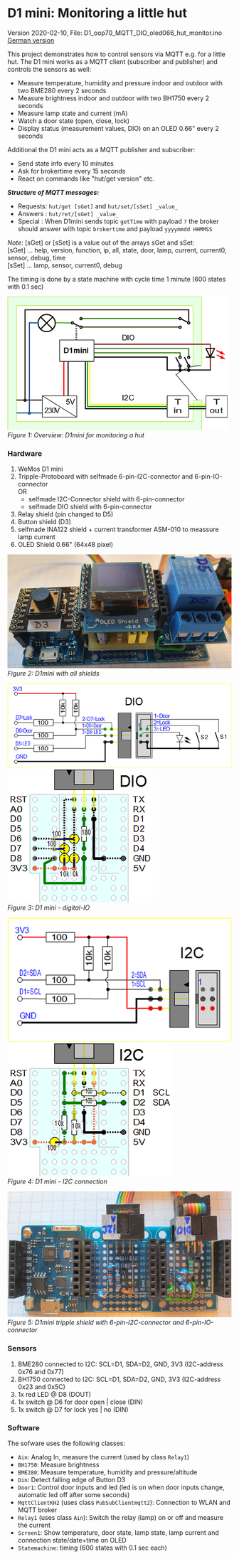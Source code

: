 # D1 mini: Monitoring a little hut
Version 2020-02-10, File: D1_oop70_MQTT_DIO_oled066_hut_monitor.ino   
[German version](./LIESMICH.md "Deutsche Version")   

This project demonstrates how to control sensors via MQTT e.g. for a little hut. The D1 mini works as a MQTT client (subscriber and publisher) and controls the sensors as well:   
* Measure temperature, humidity and pressure indoor and outdoor with two BME280 every 2 seconds 
* Measure brightness indoor and outdoor with two BH1750 every 2 seconds   
* Measure lamp state and current (mA)   
* Watch a door state (open, close, lock)   
* Display status (measurement values, DIO) on an OLED 0.66" every 2 seconds   

Additional the D1 mini acts as a MQTT publisher and subscriber:
* Send state info every 10 minutes   
* Ask for brokertime every 15 seconds   
* React on commands like "hut/get version" etc.   

__*Structure of MQTT messages:*__   
* Requests: `hut/get [sGet]` and `hut/set/[sSet] _value_`   
* Answers : `hut/ret/[sGet] _value_`   
* Special : When D1mini sends topic `getTime` with payload `?` the broker should answer with topic `brokertime` and payload `yyyymmdd HHMMSS`   

_*Note*_: [sGet] or [sSet] is a value out of the arrays sGet and sSet:   
[sGet] ... help, version, function, ip, all, state, door, lamp, current, current0, sensor, debug, time   
[sSet] ... lamp, sensor, current0, debug

The timing is done by a state machine with cycle time 1 minute (600 states with 0.1 sec)

![D1_hut_overview1](./images/D1_hut_overview1.png "Overview: D1mini for monitoring a hut")   
_Figure 1: Overview: D1mini for monitoring a hut_   


### Hardware
1. WeMos D1 mini
2. Tripple-Protoboard with selfmade 6-pin-I2C-connector and 6-pin-IO-connector   
   OR   
   * selfmade I2C-Connector shield with 6-pin-connector
   * selfmade DIO shield with 6-pin-connector
3. Relay shield (pin changed to D5)   
4. Button shield (D3)
5. selfmade INA122 shield + current transformer ASM-010 to meassure lamp current
6. OLED Shield 0.66" (64x48 pixel) 

![D1_shields1](./images/D1_hut_allShields.png "D1mini with all shields")   
_Figure 2: D1mini with all shields_   

![D1_DIO_circuit](./images/D1_hut_DIO_circuit.png "Digital-IO for D1 mini - circuit") ![D1_DIO_component](./images/D1_hut_DIO_comp.png "Digital-IO for D1 mini - component side")     
_Figure 3: D1 mini - digital-IO_   

![D1_I2C_circuit](./images/D1_hut_I2C_circuit.png "I2C connection for D1 mini - circuit") ![D1_DIO](./images/D1_hut_I2C_comp.png "I2C connection for D1 mini conponent side")     
_Figure 4: D1 mini - I2C connection_   


![D1_tripple_shield](./images/D1_hut_TrippleShield.png "D1mini tripple shield")   
_Figure 5: D1mini tripple shield with 6-pin-I2C-connector and 6-pin-IO-connector_   


### Sensors
1. BME280 connected to I2C: SCL=D1, SDA=D2, GND, 3V3 (I2C-address 0x76 and 0x77)
2. BH1750 connected to I2C: SCL=D1, SDA=D2, GND, 3V3 (I2C-address 0x23 and 0x5C)
3. 1x red LED @ D8 (DOUT)
4. 1x switch  @ D6 for door open | close (DIN)
5. 1x switch  @ D7 for lock yes | no (DIN)

### Software
The sofware uses the following classes:
* `Ain`: Analog In, measure the current (used by class `Relay1`)
* `BH1750`: Measure brightness   
* `BME280`: Measure temperature, humidity and pressure/altitude   
* `Din`: Detect falling edge of Button D3
* `Door1`: Control door inputs and led (led is on when door inputs change, automatic led off after some seconds)
* `MqttClientKH2` (uses class `PubSubClientmqtt2`): Connection to WLAN and MQTT broker
* `Relay1` (uses class `Ain`): Switch the relay (lamp) on or off and measure the current   
* `Screen1`: Show temperature, door state, lamp state, lamp current and connection state/date+time on OLED   
* `Statemachine`: timing (600 states with 0.1 sec each)   